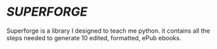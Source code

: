 # *SUPERFORGE*

Superforge is a library I designed to teach me python. it contains all the steps needed to generate 10 edited, formatted, ePub ebooks.
